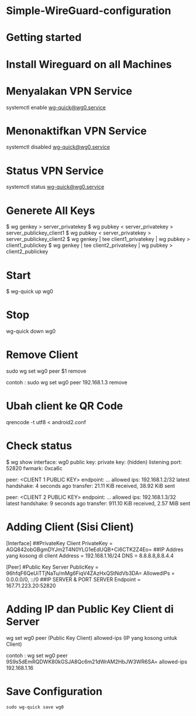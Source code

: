 # Simple-WireGuard-configuration

# Getting started
# Install Wireguard on all Machines

# Menyalakan VPN Service

  systemctl enable wg-quick@wg0.service
  
# Menonaktifkan VPN Service

  systemctl disabled wg-quick@wg0.service
  
# Status VPN Service

  systemctl status wg-quick@wg0.service

# Generete All Keys

$ wg genkey > server_privatekey
$ wg pubkey < server_privatekey > server_publickey_client1
$ wg pubkey < server_privatekey > server_publickey_client2
$ wg genkey | tee client1_privatekey | wg pubkey > client1_publickey
$ wg genkey | tee client2_privatekey | wg pubkey > client2_publickey

# Start

$ wg-quick up wg0

# Stop 

wg-quick down wg0

# Remove Client

  sudo wg set wg0 peer $1 remove
  
  contoh : sudo wg set wg0 peer 192.168.1.3 remove
  
# Ubah client ke QR Code

  qrencode -t utf8 < android2.conf

# Check status

$ wg show
interface: wg0
  public key: <SERVER PUBLIC KEY>
  private key: (hidden)
  listening port: 52820
  fwmark: 0xca6c

peer: <CLIENT 1 PUBLIC KEY>
  endpoint: ...
  allowed ips: 192.168.1.2/32
  latest handshake: 4 seconds ago
  transfer: 21.11 KiB received, 38.92 KiB sent

peer: <CLIENT 2 PUBLIC KEY>
  endpoint: ...
  allowed ips: 192.168.1.3/32
  latest handshake: 9 seconds ago
  transfer: 911.10 KiB received, 2.57 MiB sent
  
# Adding Client (Sisi Client)
  
  [Interface]
  ##PrivateKey Client
  PrivateKey = AGQ842obGBgmDYJm2T4N0YLG1eEdUQB+Ci6CTK2Z4Eo=
  ##IP Addres yang kosong di client
  Address = 192.168.1.16/24
  DNS = 8.8.8.8,8.8.4.4

  [Peer]
  #Public Key Server
  PublicKey = 96hfqF6QeUiTTjNaTu/mMg6FiqV4ZAzHxQStNdVb3DA=
  AllowedIPs = 0.0.0.0/0, ::/0
  ##IP SERVER & PORT SERVER
  Endpoint = 167.71.223.20:52820
  
 # Adding IP dan Public Key Client di Server
 
   wg set wg0 peer (Public Key Client) allowed-ips (IP yang kosong untuk Client)

   contoh : wg set wg0 peer 9S9s5dEmRQDWK80kGSJA8Qc6m21dWrAM2HbJW3WR6SA= allowed-ips 192.168.1.16
   
 # Save Configuration
 
    sudo wg-quick save wg0
 
 
